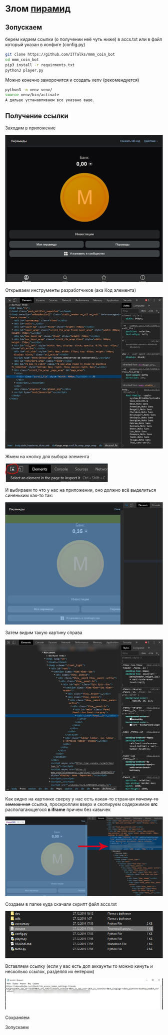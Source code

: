 # Злом [пирамид](https://vk.com/app7252470)

## Зопускаем

берем кидаем ссылки (о получении неё чуть ниже) в accs.txt или в файл который указан в конфиге (config.py)

```bash
git clone https://github.com/ITTalks/mmm_coin_bot
cd mmm_coin_bot
pip3 install -r requirments.txt
python3 player.py
```
Можно конечно заморочится и создать venv (рекомендуется)

```bash
python3 -m venv venv/
source venv/bin/activate
А дальше устанавливаем все указано выше.
```



## Получение ссылки

Заходим в приложение

![a](doc/doc1.jpg)

Открываем инструменты разработчиков (ака Код элемента)

![a](doc/doc2.jpg)

Жмем на кнопку для выбора элемента

![a](doc/doc3.jpg)

И выбираем то что у нас на приложении, оно должно всё выделиться синеньким как-то так:

![a](doc/doc-vydel.jpg)

Затем видим такую картину справа

![a](doc/doc4.jpg)

Как видно на картинке сверху у нас есть какая-то странная ~~почему-то замазанная~~ ссылка, проскроллим вверх и скопируем содержимое **src** располагающегося **в iframe** причем без кавычек

![a](doc/doc5.jpg)

Создаем в папке куда скачали скрипт файл accs.txt

![a](doc/doc6.jpg)

Вставляем ссылку (если у вас есть доп аккаунты то можно кинуть и несколько ссылок, разделяя их ентером)

![a](doc/doc7.jpg)

Сохраняем

Зопускаем
